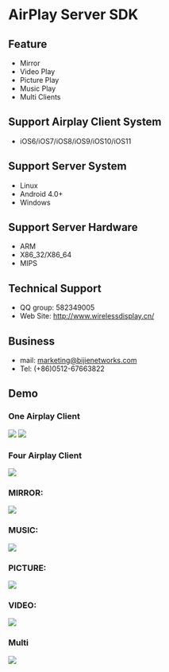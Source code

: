 AirPlay Server SDK
===
Feature
----
* Mirror
* Video Play
* Picture Play
* Music Play
* Multi Clients

Support Airplay Client System
-----
* iOS6/iOS7/iOS8/iOS9/iOS10/iOS11

Support Server System
------
* Linux
* Android 4.0+
* Windows

Support Server Hardware
-----
* ARM
* X86_32/X86_64
* MIPS

Technical Support
-----
* QQ group: 582349005
* Web Site: http://www.wirelessdisplay.cn/

Business
---
* mail: marketing@bijienetworks.com
* Tel: (+86)0512-67663822

Demo
----
### One Airplay Client
![](https://github.com/wirelessdisplay/AirPlay/blob/master/airplay-one.jpg)
![](https://github.com/wirelessdisplay/AirPlay/blob/master/airplay-onemessage.jpg)
### Four Airplay Client
![](https://github.com/wirelessdisplay/AirPlay/blob/master/airplay_4.jpg)

### MIRROR:
![](https://github.com/wirelessdisplay/AirPlay/blob/master/mirror.gif)

### MUSIC:
![](https://github.com/wirelessdisplay/AirPlay/blob/master/music.gif)

### PICTURE:
![](https://github.com/wirelessdisplay/AirPlay/blob/master/pic.gif)

### VIDEO:
![](https://github.com/wirelessdisplay/AirPlay/blob/master/video.gif)

### Multi
![](https://github.com/wirelessdisplay/AirPlay/blob/master/two.gif)

